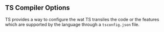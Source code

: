 ## TS Compiler Options

TS provides a way to configure the wat TS transiles the code or the features which are supported by the language through a `tsconfig.json` file.
